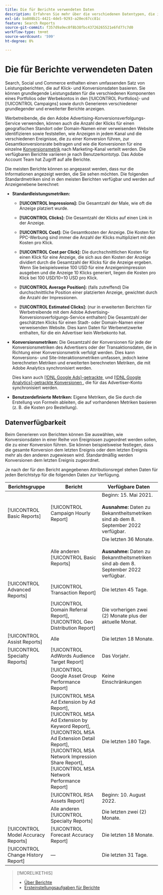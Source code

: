 ```yaml
---
title: Die für Berichte verwendeten Daten
description: Erfahren Sie mehr über die verschiedenen Datentypen, die in Datenansichten und benutzerdefinierten Berichten verfügbar sind.
exl-id: ba808b21-4421-4de5-9293-a20ec67cc81c
feature: Search Reports
source-git-commit: f357d9a9ec0f8b38fbc43726265521e6fd77c7d0
workflow-type: tm+mt
source-wordcount: '599'
ht-degree: 0%

---
```


# Die für Berichte verwendeten Daten

Search, Social und Commerce enthalten einen umfassenden Satz von Leistungsberichten, die auf Klick- und Konversionsdaten basieren. Sie können grundlegende Leistungsdaten für die verschiedenen Komponenten eines Portfolios oder Werbekontos in den [!UICONTROL Portfolios]- und [!UICONTROL Campaigns] sowie durch Generieren verschiedener grundlegender und erweiterter Berichte anzeigen.

Werbetreibende, die den Adobe Advertising-Konversionsverfolgungs-Service verwenden, können auch die Anzahl der Klicks für einen geografischen Standort oder Domain-Namen einer verweisenden Website identifizieren sowie feststellen, wie Anzeigen in jedem Kanal und die verschiedenen Ereignisse, die zu einer Konversion führen, zur Gesamtkonversionsrate beitragen und wie die Konversionen für eine einzelne [Konversionsmetrik](/help/search-social-commerce/admin/conversion-metrics/conversion-metric-about.md) nach Marketing-Kanal verteilt werden. Die verfügbaren Berichte variieren je nach Benutzerkontotyp. Das Adobe Account Team hat Zugriff auf alle Berichte.

Die meisten Berichte können so angepasst werden, dass nur die Informationen angezeigt werden, die Sie sehen möchten. Die folgenden Standardmetriken sind in den meisten Berichten verfügbar und werden auf Anzeigenebene berechnet:

* **Standardleistungsmetriken:**

   * **[!UICONTROL Impressions]:** Die Gesamtzahl der Male, wie oft die Anzeige platziert wurde.

   * **[!UICONTROL Clicks]:** Die Gesamtzahl der Klicks auf einen Link in der Anzeige.

   * **[!UICONTROL Cost]:** Die Gesamtkosten der Anzeige. Die Kosten für PPC-Werbung sind immer die Anzahl der Klicks multipliziert mit den Kosten pro Klick.

   * **[!UICONTROL Cost per Click]:** Die durchschnittlichen Kosten für einen Klick für eine Anzeige, die sich aus den Kosten der Anzeige dividiert durch die Gesamtzahl der Klicks für die Anzeige ergeben. Wenn Sie beispielsweise 100 USD für eine Anzeigenimpression ausgeben und die Anzeige 10 Klicks generiert, liegen die Kosten pro Klick bei 100 USD/10=10 USD pro Klick.

   * **[!UICONTROL Average Position]:** (falls zutreffend) Die durchschnittliche Position einer platzierten Anzeige, gewichtet durch die Anzahl der Impressionen.

   * **[!UICONTROL Estimated Clicks]:** (nur in erweiterten Berichten für Werbetreibende mit dem Adobe Advertising-Konversionsverfolgungs-Service enthalten) Die Gesamtzahl der geschätzten Klicks für einen Stadt- oder Domain-Namen einer verweisenden Website. Dies kann Daten für Werbenetzwerke enthalten, für die ein Advertiser kein Werbekonto hat.

* **Konversionsmetriken:** Die Gesamtzahl der Konversionen für jede der Konversionsmetriken des Advertisers oder der Transaktionsdaten, die in Richtung einer Konversionsmetrik verfolgt werden. Dies kann Konversions- und Site-Interaktionsmetriken umfassen, jedoch keine berechneten Metriken und erweiterten berechneten Metriken, die mit Adobe Analytics synchronisiert werden.

  Dies kann auch [[!DNL Google Ads]-getrackte &#x200B;](/help/search-social-commerce/campaign-management/introduction/google-conversion-data.md) und [[!DNL Google Analytics]-getrackte Konversionen &#x200B;](/help/search-social-commerce/admin/data-sources/data-source-about.md), die für das Advertiser-Konto synchronisiert werden.

* **Benutzerdefinierte Metriken:** Eigene Metriken, die Sie durch die Erstellung von Formeln ableiten, die auf vorhandenen Metriken basieren (z. B. die Kosten pro Bestellung).

## Datenverfügbarkeit

Beim Generieren von Berichten können Sie auswählen, wie Konversionsdaten in einer Reihe von Ereignissen zugeordnet werden sollen, die zu einer Konversion führen. Sie können beispielsweise festlegen, dass die gesamte Konversion dem letzten Ereignis oder dem letzten Ereignis mehr als den anderen zugewiesen wird. Standardmäßig werden Konversionen dem letzten Ereignis zugeordnet.

Je nach der für den Bericht angegebenen Attributionsregel stehen Daten für jeden Berichtstyp für die folgenden Daten zur Verfügung.

| Berichtsgruppe | Bericht | Verfügbare Daten |
| --- | --- | --- |
| [!UICONTROL Basic Reports] | [!UICONTROL Campaign Hourly Report] | Beginn: 15. Mai 2021.<br><br><b>Ausnahme: </b> Daten zu Bekanntheitsmetriken sind ab dem 8. September 2022 verfügbar. |
| | Alle anderen [!UICONTROL Basic Reports] | Die letzten 36 Monate.<br><br><b>Ausnahme: </b> Daten zu Bekanntheitsmetriken sind ab dem 8. September 2022 verfügbar. |
| [!UICONTROL Advanced Reports] | [!UICONTROL Transaction Report] | Die letzten 45 Tage. |
| | [!UICONTROL Domain Referral Report], [!UICONTROL Geo Distribution Report] | Die vorherigen zwei (2) Monate plus der aktuelle Monat. |
| [!UICONTROL Assist Reports] | Alle | Die letzten 18 Monate. |
| [!UICONTROL Specialty Reports] | [!UICONTROL AdWords Audience Target Report] | Das Vorjahr. |
| | [!UICONTROL Google Asset Group Performance Report] | Keine Einschränkungen |
| | [!UICONTROL MSA Ad Extension by Ad Report], [!UICONTROL MSA Ad Extension by Keyword Report], [!UICONTROL MSA Ad Extension Detail Report], [!UICONTROL MSA Network Impression Share Report], [!UICONTROL MSA Network Performance Report] | Die letzten 180 Tage. |
| | [!UICONTROL RSA Assets Report] | Beginn: 10. August 2022. |
| | Alle anderen [!UICONTROL Specialty Reports] | Die letzten zwei (2) Monate. |
| [!UICONTROL Model Accuracy Reports] | [!UICONTROL Forecast Accuracy Report] | Die letzten 18 Monate. |
| [!UICONTROL Change History Report] | — | Die letzten 31 Tage. |

>[!MORELIKETHIS]
>
>* [Über Berichte](report-about.md)
>* [Ersteinstellungsaufgaben für Berichte](initial-setup.md)
